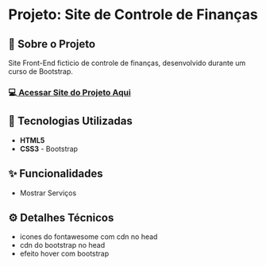 <h1>Projeto: Site de Controle de Finanças</h1>

<h2>📌 Sobre o Projeto</h2>
<p>Site Front-End ficticio de controle de finanças, desenvolvido durante um curso de Bootstrap.</p>

<h3>💻<a href="https://deangelleses.github.io/site_de_financas_ficticio-HTML-CSS-Bootstrap/" target="_blank"> Acessar Site do Projeto Aqui</a></h3>

<h2>🚀 Tecnologias Utilizadas</h2>
<ul>
  <li><b>HTML5</b></li>
  <li><b>CSS3</b> - Bootstrap</li>
</ul>

<h2>✨ Funcionalidades</h2>
<ul>
  <li>Mostrar Serviços</li>
</ul>

<h2>⚙️ Detalhes Técnicos</h2>
<ul>
  <li>icones do fontawesome com cdn no head</li>
  <li>cdn do bootstrap no head</li>
  <li>efeito hover com bootstrap</li>
</ul>
